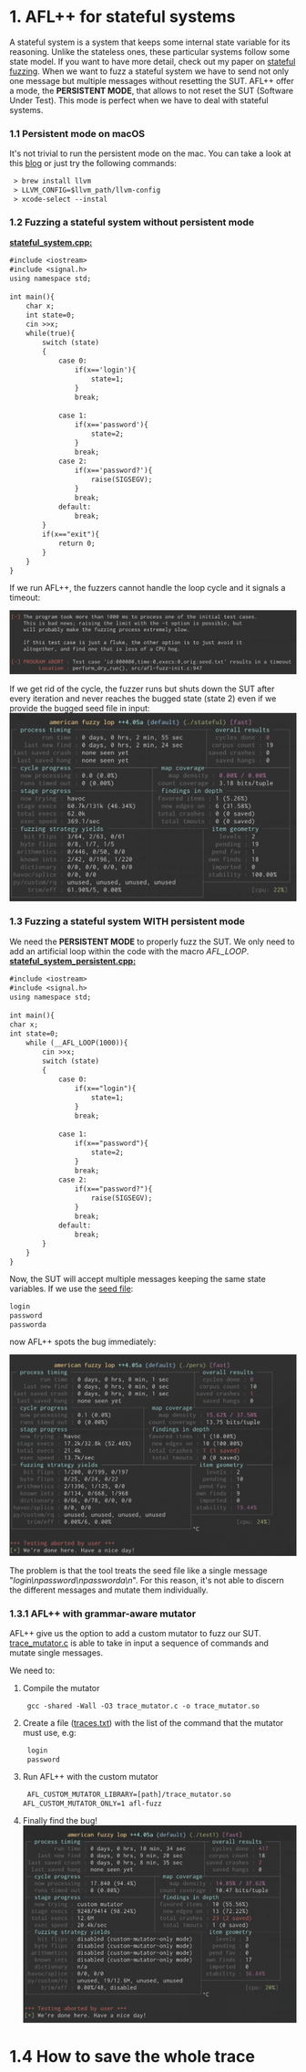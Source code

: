 
# 1. AFL++ for stateful systems

A stateful system is a system that keeps some internal state variable for its reasoning. Unlike the stateless ones, these particular systems follow some state model. If you want to have more detail, check out my paper on [stateful fuzzing](https://www.cristiandaniele.com/files/Papers/Fuzzers%20for%20stateful%20systems%20Survey%20and%20Research%20Directions.pdf).
When we want to fuzz a stateful system we have to send not only one message but multiple messages without resetting the SUT.
AFL++ offer a mode, the **PERSISTENT MODE**, that allows to not reset the SUT (Software Under Test). 
This mode is perfect when we have to deal with stateful systems.

### 1.1 Persistent mode on macOS

It's not trivial to run the persistent mode on the mac. You can take a look at this [blog](https://reverse.put.as/2017/07/10/compiling-afl-osx-llvm-mode/) or just try the following commands:

```
 > brew install llvm
 > LLVM_CONFIG=$llvm_path/llvm-config       
 > xcode-select --instal
``` 

### 1.2 Fuzzing a stateful system without persistent mode

**[stateful_system.cpp:](./code/stateful_system.cpp)**

    #include <iostream>
    #include <signal.h>
    using namespace std;

    int main(){
        char x;
        int state=0;
        cin >>x;
        while(true){
            switch (state)
            {
                case 0:
                    if(x=='login'){
                        state=1;
                    }
                    break;

                case 1:
                    if(x=='password'){
                        state=2;
                    }
                    break;
                case 2:
                    if(x=='password?'){
                        raise(SIGSEGV);
                    }
                    break;
                default:
                    break;
            }
            if(x=="exit"){
                return 0;
            }
        }
    }

If we run AFL++, the fuzzers cannot handle the loop cycle and it signals a timeout:

![alt text](./images/9.png)

If we get rid of the cycle, the fuzzer runs but shuts down the SUT after every iteration and never reaches the bugged state (state 2) even if we provide the bugged seed file in input:
![alt text](./images/10.png)

### 1.3 Fuzzing a stateful system WITH persistent mode

We need the **PERSISTENT MODE** to properly fuzz the SUT. 
We only need to add an artificial loop within the code with the macro *AFL_LOOP*.
**[stateful_system_persistent.cpp:](./code/stateful_system_persistent.cpp)**
    
    #include <iostream>
    #include <signal.h>
    using namespace std;

    int main(){
    char x;
    int state=0;
        while (__AFL_LOOP(1000)){
            cin >>x;
            switch (state)
            {
                case 0:
                    if(x=="login"){
                        state=1;
                    }
                    break;

                case 1:
                    if(x=="password"){
                        state=2;
                    }
                    break;
                case 2:
                    if(x=="password?"){
                        raise(SIGSEGV);
                    }
                    break;
                default:
                    break;
            }
        }
    }

Now, the SUT will accept multiple messages keeping the same state variables. If we use the [seed file](code/input_stateful/seeds.txt):

    login
    password
    passworda

now AFL++ spots the bug immediately:

![alt text](./images/11.png)

The problem is that the tool treats the seed file like a single message "*login\npassword\npassworda\n*". For this reason, it's not able to discern the different messages and mutate them individually. 

### 1.3.1 AFL++ with grammar-aware mutator

AFL++ give us the option to add a custom mutator to fuzz our SUT. [trace_mutator.c](./code/trace_mutator.c) is able to take in input a sequence of commands and mutate single messages.

We need to:
1. Compile the mutator
    
        gcc -shared -Wall -O3 trace_mutator.c -o trace_mutator.so
2. Create a file ([traces.txt](./code/traces.txt)) with the list of the command that the mutator must use, e.g:

        login
        password

3. Run AFL++ with the custom mutator

        AFL_CUSTOM_MUTATOR_LIBRARY=[path]/trace_mutator.so AFL_CUSTOM_MUTATOR_ONLY=1 afl-fuzz

4. Finally find the bug!
 ![alt text](./images/12.png)

 # 1.4 How to save the whole trace